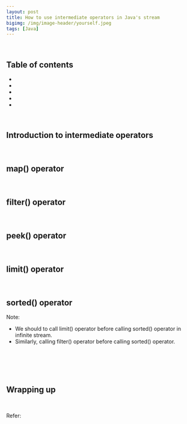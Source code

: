 ```yaml
---
layout: post
title: How to use intermediate operators in Java's stream
bigimg: /img/image-header/yourself.jpeg
tags: [Java]
---
```





<br>

## Table of contents
- []()
- []()
- []()
- []()
- []()


<br>

## Introduction to intermediate operators






<br>

## map() operator





<br>

## filter() operator





<br>

## peek() operator





<br>

## limit() operator







<br>

## sorted() operator




Note:
- We should to call limit() operator before calling sorted() operator in infinite stream.
- Similarly, calling filter() operator before calling sorted() operator.

<br>

## 





<br>

## Wrapping up




<br>

Refer:

[]()